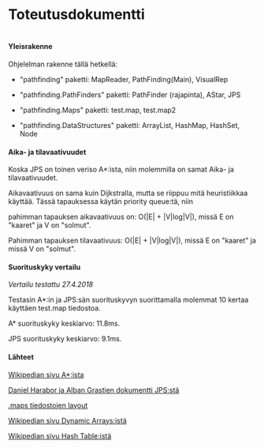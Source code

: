 # Toteutusdokumentti

#

#### Yleisrakenne
Ohjelelman rakenne tällä hetkellä:
* "pathfinding" paketti:
MapReader, PathFinding(Main), VisualRep

* "pathfinding.PathFinders" paketti:
PathFinder (rajapinta), AStar, JPS

* "pathfinding.Maps" paketti:
test.map, test.map2

* "pathfinding.DataStructures" paketti:
ArrayList, HashMap, HashSet, Node


####  Aika- ja tilavaativuudet
Koska JPS on toinen veriso A*:ista, niin molemmilla on samat Aika- ja tilavaativuudet.


Aikavaativuus on sama kuin Dijkstralla, mutta se riippuu mitä heuristiikkaa käyttää. Tässä tapauksessa käytän priority queue:tä, niin

pahimman tapauksen aikavaativuus on: O(|E| + |V|log|V|), missä E on "kaaret" ja V on "solmut". 


Pahimman tapauksen tilavaativuus: O(|E| + |V|log|V|),  missä E on "kaaret" ja missä V on "solmut".

#### Suorituskyky vertailu
*Vertailu testattu 27.4.2018*

Testasin A*:in ja JPS:sän suorituskyvyn suorittamalla molemmat 10 kertaa käyttäen test.map tiedostoa. 

A* suorituskyky keskiarvo: 11.8ms.

JPS suorituskyky keskiarvo: 9.1ms.


#### Lähteet
[Wikipedian sivu A*:ista](https://en.wikipedia.org/wiki/A*_search_algorithm)

[Daniel Harabor ja Alban Grastien dokumentti JPS:stä](http://users.cecs.anu.edu.au/~dharabor/data/papers/harabor-grastien-aaai11.pdf)

[.maps tiedostojen layout](https://movingai.com/benchmarks/)

[Wikipedian sivu Dynamic Arrays:istä](https://en.wikipedia.org/wiki/Dynamic_array)

[Wikipedian sivu Hash Table:istä](https://en.wikipedia.org/wiki/Hash_table)

